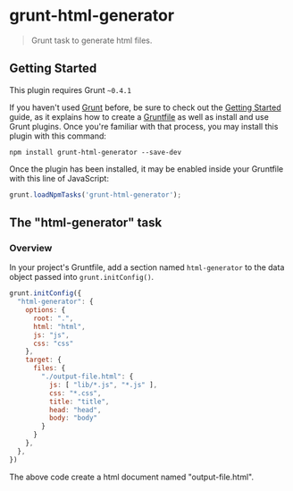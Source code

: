 # grunt-html-generator

> Grunt task to generate html files.

## Getting Started
This plugin requires Grunt `~0.4.1`

If you haven't used [Grunt](http://gruntjs.com/) before, be sure to check out the [Getting Started](http://gruntjs.com/getting-started) guide, as it explains how to create a [Gruntfile](http://gruntjs.com/sample-gruntfile) as well as install and use Grunt plugins. Once you're familiar with that process, you may install this plugin with this command:

```shell
npm install grunt-html-generator --save-dev
```

Once the plugin has been installed, it may be enabled inside your Gruntfile with this line of JavaScript:

```js
grunt.loadNpmTasks('grunt-html-generator');
```

## The "html-generator" task

### Overview
In your project's Gruntfile, add a section named `html-generator` to the data object passed into `grunt.initConfig()`.

```js
grunt.initConfig({
  "html-generator": {
    options: {
      root: ".",
      html: "html",
      js: "js",
      css: "css"
    },
    target: {
      files: {
        "./output-file.html": {
          js: [ "lib/*.js", "*.js" ],
          css: "*.css",
          title: "title",
          head: "head",
          body: "body"
        }
      }
    },
  },
})
```

The above code create a html document named "output-file.html".